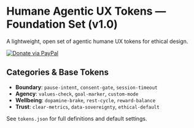 # Humane Agentic UX Tokens — Foundation Set (v1.0)

A lightweight, open set of agentic humane UX tokens for ethical design.

[![Donate via PayPal](https://img.shields.io/badge/Donate-PayPal-blue.svg)](https://paypal.me/nicknelo2020)

## Categories & Base Tokens
- **Boundary**: `pause-intent`, `consent-gate`, `session-timeout`
- **Agency**: `values-check`, `goal-marker`, `custom-mode`
- **Wellbeing**: `dopamine-brake`, `rest-cycle`, `reward-balance`
- **Trust**: `clear-metrics`, `data-sovereignty`, `ethical-default`

See `tokens.json` for full definitions and default settings.
